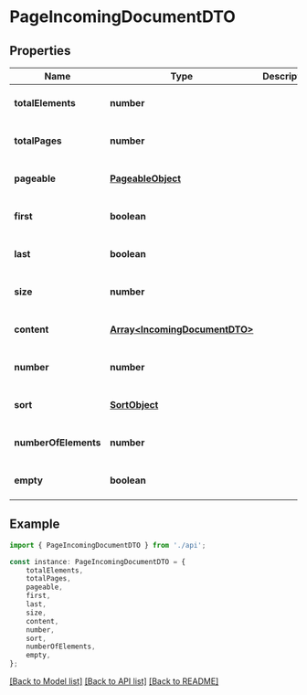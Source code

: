# PageIncomingDocumentDTO


## Properties

Name | Type | Description | Notes
------------ | ------------- | ------------- | -------------
**totalElements** | **number** |  | [optional] [default to undefined]
**totalPages** | **number** |  | [optional] [default to undefined]
**pageable** | [**PageableObject**](PageableObject.md) |  | [optional] [default to undefined]
**first** | **boolean** |  | [optional] [default to undefined]
**last** | **boolean** |  | [optional] [default to undefined]
**size** | **number** |  | [optional] [default to undefined]
**content** | [**Array&lt;IncomingDocumentDTO&gt;**](IncomingDocumentDTO.md) |  | [optional] [default to undefined]
**number** | **number** |  | [optional] [default to undefined]
**sort** | [**SortObject**](SortObject.md) |  | [optional] [default to undefined]
**numberOfElements** | **number** |  | [optional] [default to undefined]
**empty** | **boolean** |  | [optional] [default to undefined]

## Example

```typescript
import { PageIncomingDocumentDTO } from './api';

const instance: PageIncomingDocumentDTO = {
    totalElements,
    totalPages,
    pageable,
    first,
    last,
    size,
    content,
    number,
    sort,
    numberOfElements,
    empty,
};
```

[[Back to Model list]](../README.md#documentation-for-models) [[Back to API list]](../README.md#documentation-for-api-endpoints) [[Back to README]](../README.md)
